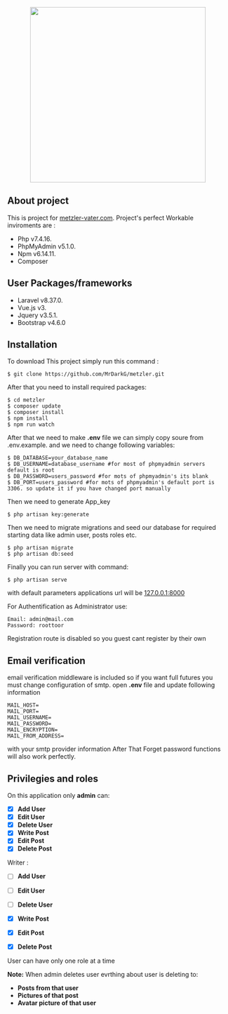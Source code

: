 <p align="center">
	<a href="https://www.metzler-vater.com" target="_blank">
		<img src="https://www.metzler-vater.com/typo3conf/ext/sineos_layout/Resources/Public/Svg/logo-mv-group.svg" width="400">
	</a>
</p>



## About project

This is project for [metzler-vater.com](https://metzler-vater.com/). Project's perfect Workable inviroments are  :

- Php v7.4.16.
- PhpMyAdmin v5.1.0.
- Npm v6.14.11.
- Composer

## User Packages/frameworks

- Laravel v8.37.0.
- Vue.js v3.
- Jquery v3.5.1.
- Bootstrap v4.6.0

## Installation

To download This project simply run this command :
```
$ git clone https://github.com/MrDarkG/metzler.git
```
After that you need to install required packages:
```
$ cd metzler
$ composer update
$ composer install
$ npm install
$ npm run watch
```
After that we need to make **.env** file we can simply copy soure from .env.example. and we need to change following variables:
```
$ DB_DATABASE=your_database_name
$ DB_USERNAME=database_username #for most of phpmyadmin servers default is root
$ DB_PASSWORD=users_password #for mots of phpmyadmin's its blank
$ DB_PORT=users_password #for mots of phpmyadmin's default port is 3306. so update it if you have changed port manually
```
Then we need to generate App_key
```
$ php artisan key:generate
```
Then we need to migrate migrations and seed our database for required starting data like admin user, posts roles etc.
```
$ php artisan migrate
$ php artisan db:seed
```
Finally you can run server with command:
```
$ php artisan serve
```
with default parameters applications url will be [127.0.0.1:8000](http://127.0.0.1:8000)

For Authentification as Administrator use:
```
Email: admin@mail.com
Password: roottoor
```
Registration route is disabled so you guest cant register by their own
## Email verification
email verification middleware is included so if you want full futures you must change configuration of smtp. open **.env** file and update following information
```
MAIL_HOST=
MAIL_PORT=
MAIL_USERNAME=
MAIL_PASSWORD=
MAIL_ENCRYPTION=
MAIL_FROM_ADDRESS=
```
with your smtp provider information
After That Forget password functions will also work perfectly.

## Privilegies and roles

On this application only **admin** can:

- [x] **Add User**
- [x] **Edit User**
- [x] **Delete User**
- [x] **Write Post**
- [x] **Edit Post**
- [x] **Delete Post**

Writer :
- [ ] **Add User**
- [ ] **Edit User**
- [ ] **Delete User**
- [x] **Write Post**
- [x] **Edit Post**
- [x] **Delete Post**




User can have only one role at a time

**Note:** When admin deletes user evrthing about user is deleting to:
- **Posts from that user**
- **Pictures of that post**
- **Avatar picture of that user**


